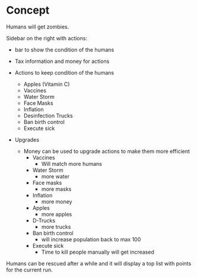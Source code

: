 # Concept

Humans will get zombies.

Sidebar on the right with actions:

* bar to show the condition of the humans
* Tax information and money for actions

* Actions to keep condition of the humans
    * Apples (Vitamin C)
    * Vaccines
    * Water Storm
    * Face Masks
    * Inflation
    * Desinfection Trucks
    * Ban birth control
    * Execute sick

* Upgrades
    * Money can be used to upgrade actions to make them more efficient
        * Vaccines
            * Will match more humans
        * Water Storm
            * more water
        * Face masks
            * more masks
        * Inflation
            * more money
        * Apples
            * more apples
        * D-Trucks
            * more trucks
        * Ban birth control
            * will increase population back to max 100
        * Execute sick
            * Time to kill people manually will get increased

Humans can be rescued after a while and it will display
a top list with points for the current run.